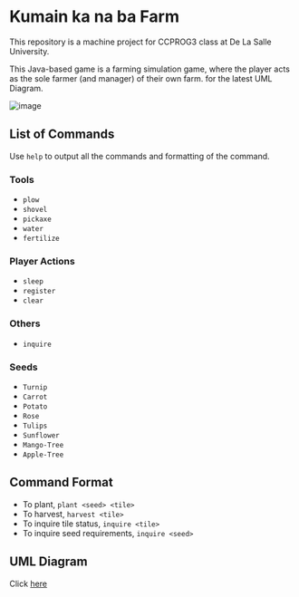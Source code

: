# Kumain ka na ba Farm

This repository is a machine project for CCPROG3 class at De La Salle University.

This Java-based game is a farming simulation game, where the player acts as the sole farmer (and manager) of their own farm.
for the latest UML Diagram.

![image](https://user-images.githubusercontent.com/40118781/206843332-2523adb5-ca3f-451d-8279-f108ff6112cc.png)


## List of Commands
Use `help` to output all the commands and formatting of the command.

### Tools
- `plow`
- `shovel`
- `pickaxe`
- `water`
- `fertilize`

### Player Actions
- `sleep`
- `register`
- `clear`

### Others
- `inquire`

### Seeds
- `Turnip`
- `Carrot`
- `Potato`
- `Rose`
- `Tulips`
- `Sunflower`
- `Mango-Tree`
- `Apple-Tree`

## Command Format
- To plant, `plant <seed> <tile>`
- To harvest, `harvest <tile>`
- To inquire tile status, `inquire <tile>`
- To inquire seed requirements, `inquire <seed>`

## UML Diagram
Click [here](https://viewer.diagrams.net/?tags=%7B%7D&target=blank&highlight=0000ff&layers=1&nav=1&title=MCO1%20CCPROG3_MP%20Diagram.drawio#Uhttps%3A%2F%2Fdrive.google.com%2Fuc%3Fid%3D1x6TJwebty2m6l0SsLIyl0OwDYs0XycSi%26export%3Ddownload) 
